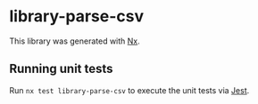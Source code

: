 # library-parse-csv

This library was generated with [Nx](https://nx.dev).

## Running unit tests

Run `nx test library-parse-csv` to execute the unit tests via [Jest](https://jestjs.io).
